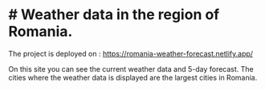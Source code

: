 # # Weather data in the region of Romania.
The project is deployed on : https://romania-weather-forecast.netlify.app/

  On this site you can see the current weather data and 5-day forecast.
The cities where the weather data is displayed are the largest cities in Romania.
